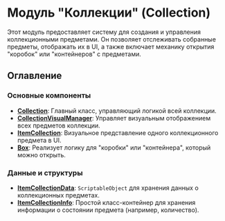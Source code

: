 ﻿# Модуль "Коллекции" (Collection)

Этот модуль предоставляет систему для создания и управления коллекционными предметами. Он позволяет отслеживать собранные предметы, отображать их в UI, а также включает механику открытия "коробок" или "контейнеров" с предметами.

## Оглавление

### Основные компоненты
- [**Collection**](./Collection.md): Главный класс, управляющий логикой всей коллекции.
- [**CollectionVisualManager**](./CollectionVisualManager.md): Управляет визуальным отображением всех предметов коллекции.
- [**ItemCollection**](./ItemCollection.md): Визуальное представление одного коллекционного предмета в UI.
- [**Box**](./Box.md): Реализует логику для "коробки" или "контейнера", который можно открыть.

### Данные и структуры
- [**ItemCollectionData**](./ItemCollectionData.md): `ScriptableObject` для хранения данных о коллекционных предметах.
- [**ItemCollectionInfo**](./ItemCollectionInfo.md): Простой класс-контейнер для хранения информации о состоянии предмета (например, количество).
